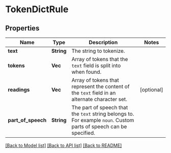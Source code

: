 # TokenDictRule

## Properties
Name | Type | Description | Notes
------------ | ------------- | ------------- | -------------
**text** | **String** | The string to tokenize. | 
**tokens** | **Vec<String>** | Array of tokens that the `text` field is split into when found. | 
**readings** | **Vec<String>** | Array of tokens that represent the content of the `text` field in an alternate character set. | [optional] 
**part_of_speech** | **String** | The part of speech that the `text` string belongs to. For example `noun`. Custom parts of speech can be specified. | 

[[Back to Model list]](../README.md#documentation-for-models) [[Back to API list]](../README.md#documentation-for-api-endpoints) [[Back to README]](../README.md)



